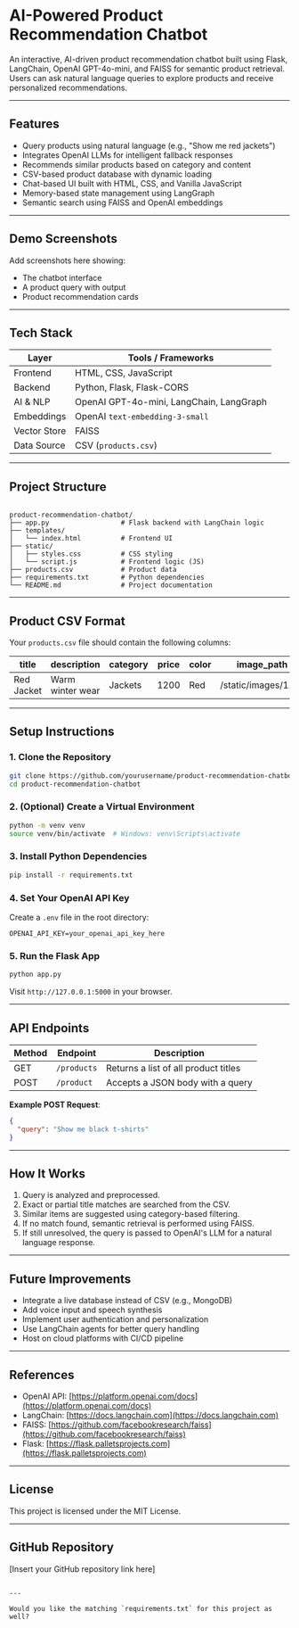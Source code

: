 
# AI-Powered Product Recommendation Chatbot

An interactive, AI-driven product recommendation chatbot built using Flask, LangChain, OpenAI GPT-4o-mini, and FAISS for semantic product retrieval. Users can ask natural language queries to explore products and receive personalized recommendations.

---

## Features

- Query products using natural language (e.g., "Show me red jackets")
- Integrates OpenAI LLMs for intelligent fallback responses
- Recommends similar products based on category and content
- CSV-based product database with dynamic loading
- Chat-based UI built with HTML, CSS, and Vanilla JavaScript
- Memory-based state management using LangGraph
- Semantic search using FAISS and OpenAI embeddings

---

## Demo Screenshots

Add screenshots here showing:
- The chatbot interface
- A product query with output
- Product recommendation cards

---

## Tech Stack

| Layer        | Tools / Frameworks                          |
|--------------|---------------------------------------------|
| Frontend     | HTML, CSS, JavaScript                       |
| Backend      | Python, Flask, Flask-CORS                   |
| AI & NLP     | OpenAI GPT-4o-mini, LangChain, LangGraph    |
| Embeddings   | OpenAI `text-embedding-3-small`             |
| Vector Store | FAISS                                       |
| Data Source  | CSV (`products.csv`)                        |

---

## Project Structure

```

product-recommendation-chatbot/
├── app.py                  # Flask backend with LangChain logic
├── templates/
│   └── index.html          # Frontend UI
├── static/
│   ├── styles.css          # CSS styling
│   └── script.js           # Frontend logic (JS)
├── products.csv            # Product data
├── requirements.txt        # Python dependencies
└── README.md               # Project documentation

````

---

## Product CSV Format

Your `products.csv` file should contain the following columns:

| title        | description       | category   | price | color | image_path         |
|--------------|-------------------|------------|-------|--------|---------------------|
| Red Jacket   | Warm winter wear  | Jackets    | 1200  | Red    | /static/images/1.jpg |

---

## Setup Instructions

### 1. Clone the Repository
```bash
git clone https://github.com/yourusername/product-recommendation-chatbot.git
cd product-recommendation-chatbot
````

### 2. (Optional) Create a Virtual Environment

```bash
python -m venv venv
source venv/bin/activate  # Windows: venv\Scripts\activate
```

### 3. Install Python Dependencies

```bash
pip install -r requirements.txt
```

### 4. Set Your OpenAI API Key

Create a `.env` file in the root directory:

```
OPENAI_API_KEY=your_openai_api_key_here
```

### 5. Run the Flask App

```bash
python app.py
```

Visit `http://127.0.0.1:5000` in your browser.

---

## API Endpoints

| Method | Endpoint    | Description                          |
| ------ | ----------- | ------------------------------------ |
| GET    | `/products` | Returns a list of all product titles |
| POST   | `/product`  | Accepts a JSON body with a query     |

**Example POST Request**:

```json
{
  "query": "Show me black t-shirts"
}
```

---

## How It Works

1. Query is analyzed and preprocessed.
2. Exact or partial title matches are searched from the CSV.
3. Similar items are suggested using category-based filtering.
4. If no match found, semantic retrieval is performed using FAISS.
5. If still unresolved, the query is passed to OpenAI's LLM for a natural language response.

---

## Future Improvements

* Integrate a live database instead of CSV (e.g., MongoDB)
* Add voice input and speech synthesis
* Implement user authentication and personalization
* Use LangChain agents for better query handling
* Host on cloud platforms with CI/CD pipeline

---

## References

* OpenAI API: [https://platform.openai.com/docs](https://platform.openai.com/docs)
* LangChain: [https://docs.langchain.com](https://docs.langchain.com)
* FAISS: [https://github.com/facebookresearch/faiss](https://github.com/facebookresearch/faiss)
* Flask: [https://flask.palletsprojects.com](https://flask.palletsprojects.com)

---

## License

This project is licensed under the MIT License.

---

## GitHub Repository

\[Insert your GitHub repository link here]

```

---

Would you like the matching `requirements.txt` for this project as well?
```

